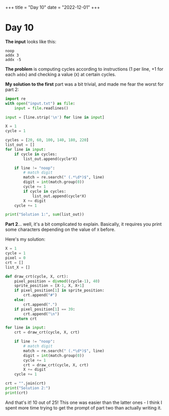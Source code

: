 +++
title = "Day 10"
date = "2022-12-01"
+++

# Day 10
**The input** looks like this:
```shell
noop
addx 3
addx -5
```
**The problem** is computing cycles according to instructions (1 per line, +1 for each `addx`) and checking a value (`X`) at certain cycles.

**My solution to the first** part was a bit trivial, and made me fear the worst for part 2:
```python
import re
with open("input.txt") as file:
    input = file.readlines()

input = [line.strip('\n') for line in input]

X = 1
cycle = 1

cycles = [20, 60, 100, 140, 180, 220]
list_out = []
for line in input:
    if cycle in cycles:
        list_out.append(cycle*X) 

    if line != "noop":
        # match digit
        match = re.search(" (.*\d*)$", line)
        digit = int(match.group(0))
        cycle += 1
        if cycle in cycles:
            list_out.append(cycle*X)
        X += digit
    cycle += 1

print("Solution 1:", sum(list_out))
```

**Part 2**... well, it's a bit complicated to explain. Basically, it requires you print some characters depending on the value of `X` before.

Here's my solution:
```python
X = 1
cycle = 1
pixel = 0
crt = []
list_X = []

def draw_crt(cycle, X, crt):
    pixel_position = divmod((cycle-1), 40)
    sprite_position = [X-1, X, X+1]
    if pixel_position[1] in sprite_position:
        crt.append("#")
    else:
        crt.append(".")
    if pixel_position[1] == 39:
        crt.append("\n")
    return crt

for line in input:
    crt = draw_crt(cycle, X, crt)

    if line != "noop":
        # match digit
        match = re.search(" (.*\d*)$", line)
        digit = int(match.group(0))
        cycle += 1 
        crt = draw_crt(cycle, X, crt)
        X += digit
    cycle += 1

crt = "".join(crt)
print("Solution 2:")
print(crt)
```
And that's it! 10 out of 25! This one was easier than the latter ones - I think I spent more time trying to get the prompt of part two than actually writing it.
